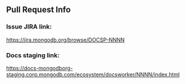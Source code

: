 ## Pull Request Info

### Issue JIRA link:
https://jira.mongodb.org/browse/DOCSP-NNNN

### Docs staging link:
https://docs-mongodborg-staging.corp.mongodb.com/ecosystem/docsworker/NNNN/index.html
